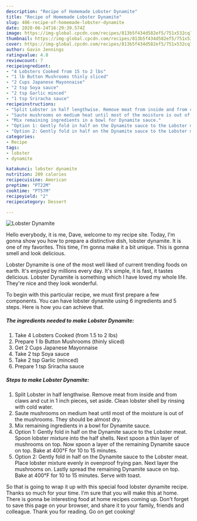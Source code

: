```yaml
---
description: "Recipe of Homemade Lobster Dynamite"
title: "Recipe of Homemade Lobster Dynamite"
slug: 406-recipe-of-homemade-lobster-dynamite
date: 2020-06-24T16:29:39.574Z
image: https://img-global.cpcdn.com/recipes/813b5f434d582ef5/751x532cq70/lobster-dynamite-recipe-main-photo.jpg
thumbnail: https://img-global.cpcdn.com/recipes/813b5f434d582ef5/751x532cq70/lobster-dynamite-recipe-main-photo.jpg
cover: https://img-global.cpcdn.com/recipes/813b5f434d582ef5/751x532cq70/lobster-dynamite-recipe-main-photo.jpg
author: Gavin Jennings
ratingvalue: 4.8
reviewcount: 7
recipeingredient:
- "4 Lobsters Cooked from 15 to 2 lbs"
- "1 lb Button Mushrooms thinly sliced"
- "2 Cups Japanese Mayonnaise"
- "2 tsp Soya sauce"
- "2 tsp Garlic minced"
- "1 tsp Sriracha sauce"
recipeinstructions:
- "Split Lobster in half lengthwise. Remove meat from inside and from claws and cut in 1 inch pieces, set aside. Clean lobster shell by rinsing with cold water."
- "Saute mushrooms on medium heat until most of the moisture is out of the mushrooms. They should be almost dry."
- "Mix remaining ingredients in a bowl for Dynamite sauce."
- "Option 1: Gently fold in half on the Dynamite sauce to the Lobster meat. Spoon lobster mixture into the half shells. Next spoon a thin layer of mushrooms on top. Now spoon a layer of the remaining Dynamite sauce on top. Bake at 400°F for 10 to 15 minutes."
- "Option 2: Gently fold in half on the Dynamite sauce to the Lobster meat. Place lobster mixture evenly in ovenproof frying pan. Next layer the mushrooms on. Lastly spread the remaining Dynamite sauce on top. Bake at 400°F for 10 to 15 minutes. Serve with toast."
categories:
- Recipe
tags:
- lobster
- dynamite

katakunci: lobster dynamite 
nutrition: 209 calories
recipecuisine: American
preptime: "PT22M"
cooktime: "PT57M"
recipeyield: "2"
recipecategory: Dessert

---
```



![Lobster Dynamite](https://img-global.cpcdn.com/recipes/813b5f434d582ef5/751x532cq70/lobster-dynamite-recipe-main-photo.jpg)

Hello everybody, it is me, Dave, welcome to my recipe site. Today, I'm gonna show you how to prepare a distinctive dish, lobster dynamite. It is one of my favorites. This time, I'm gonna make it a bit unique. This is gonna smell and look delicious.



Lobster Dynamite is one of the most well liked of current trending foods on earth. It's enjoyed by millions every day. It's simple, it is fast, it tastes delicious. Lobster Dynamite is something which I have loved my whole life. They're nice and they look wonderful.


To begin with this particular recipe, we must first prepare a few components. You can have lobster dynamite using 6 ingredients and 5 steps. Here is how you can achieve that.

<!--inarticleads1-->

##### The ingredients needed to make Lobster Dynamite:

1. Take 4 Lobsters Cooked (from 1.5 to 2 lbs)
1. Prepare 1 lb Button Mushrooms (thinly sliced)
1. Get 2 Cups Japanese Mayonnaise
1. Take 2 tsp Soya sauce
1. Take 2 tsp Garlic (minced)
1. Prepare 1 tsp Sriracha sauce




<!--inarticleads2-->

##### Steps to make Lobster Dynamite:

1. Split Lobster in half lengthwise. Remove meat from inside and from claws and cut in 1 inch pieces, set aside. Clean lobster shell by rinsing with cold water.
1. Saute mushrooms on medium heat until most of the moisture is out of the mushrooms. They should be almost dry.
1. Mix remaining ingredients in a bowl for Dynamite sauce.
1. Option 1: Gently fold in half on the Dynamite sauce to the Lobster meat. Spoon lobster mixture into the half shells. Next spoon a thin layer of mushrooms on top. Now spoon a layer of the remaining Dynamite sauce on top. Bake at 400°F for 10 to 15 minutes.
1. Option 2: Gently fold in half on the Dynamite sauce to the Lobster meat. Place lobster mixture evenly in ovenproof frying pan. Next layer the mushrooms on. Lastly spread the remaining Dynamite sauce on top. Bake at 400°F for 10 to 15 minutes. Serve with toast.




So that is going to wrap it up with this special food lobster dynamite recipe. Thanks so much for your time. I'm sure that you will make this at home. There is gonna be interesting food at home recipes coming up. Don't forget to save this page on your browser, and share it to your family, friends and colleague. Thank you for reading. Go on get cooking!
